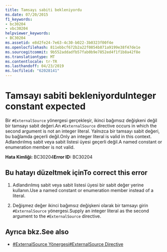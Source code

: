 ```yaml
---
title: Tamsayı sabiti bekleniyordu
ms.date: 07/20/2015
f1_keywords:
- bc30204
- vbc30204
helpviewer_keywords:
- BC30204
ms.assetid: e8d2fe24-7e63-4c30-b022-3b0323f00f4e
ms.openlocfilehash: 811ebbcf672b2a22f0854b871a9199e38f47de1e
ms.sourcegitcommit: 9b552addadfb57fab0b9e7852ed4f1f1b8a42f8e
ms.translationtype: MT
ms.contentlocale: tr-TR
ms.lasthandoff: 04/23/2019
ms.locfileid: "62028141"
---
```

# <a name="integer-constant-expected"></a><span data-ttu-id="63325-102">Tamsayı sabiti bekleniyordu</span><span class="sxs-lookup"><span data-stu-id="63325-102">Integer constant expected</span></span>
<span data-ttu-id="63325-103">Bir `#ExternalSource` yönergesi gerçekleşir, ikinci bağımsız değişkeni değil bir tamsayı sabit değeri.</span><span class="sxs-lookup"><span data-stu-id="63325-103">An `#ExternalSource` directive occurs in which the second argument is not an integer literal.</span></span> <span data-ttu-id="63325-104">Yalnızca bir tamsayı sabit değeri, bu bağlamda geçerli değil.</span><span class="sxs-lookup"><span data-stu-id="63325-104">Only an integer literal is valid in this context.</span></span> <span data-ttu-id="63325-105">Adlandırılmış sabit veya sabit listesi üyesi geçerli değil.</span><span class="sxs-lookup"><span data-stu-id="63325-105">A named constant or enumeration member is not valid.</span></span>  
  
 <span data-ttu-id="63325-106">**Hata Kimliği:** BC30204</span><span class="sxs-lookup"><span data-stu-id="63325-106">**Error ID:** BC30204</span></span>  
  
## <a name="to-correct-this-error"></a><span data-ttu-id="63325-107">Bu hatayı düzeltmek için</span><span class="sxs-lookup"><span data-stu-id="63325-107">To correct this error</span></span>  
  
1. <span data-ttu-id="63325-108">Adlandırılmış sabit veya sabit listesi üyesi bir sabit değer yerine kullanın.</span><span class="sxs-lookup"><span data-stu-id="63325-108">Use a named constant or enumeration member instead of a literal.</span></span>  
  
2. <span data-ttu-id="63325-109">Değişmez değer ikinci bağımsız değişkeni olarak bir tamsayı girin `#ExternalSource` yönergesi.</span><span class="sxs-lookup"><span data-stu-id="63325-109">Supply an integer literal as the second argument to the `#ExternalSource` directive.</span></span>  
  
## <a name="see-also"></a><span data-ttu-id="63325-110">Ayrıca bkz.</span><span class="sxs-lookup"><span data-stu-id="63325-110">See also</span></span>

- [<span data-ttu-id="63325-111">#ExternalSource Yönergesi</span><span class="sxs-lookup"><span data-stu-id="63325-111">#ExternalSource Directive</span></span>](../../visual-basic/language-reference/directives/externalsource-directive.md)
